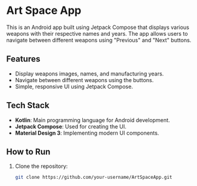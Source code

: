 # Art Space App

This is an Android app built using Jetpack Compose that displays various weapons with their respective names and years. The app allows users to navigate between different weapons using "Previous" and "Next" buttons.

## Features

- Display weapons images, names, and manufacturing years.
- Navigate between different weapons using the buttons.
- Simple, responsive UI using Jetpack Compose.

## Tech Stack

- **Kotlin**: Main programming language for Android development.
- **Jetpack Compose**: Used for creating the UI.
- **Material Design 3**: Implementing modern UI components.

## How to Run

1. Clone the repository:
   ```bash
   git clone https://github.com/your-username/ArtSpaceApp.git
